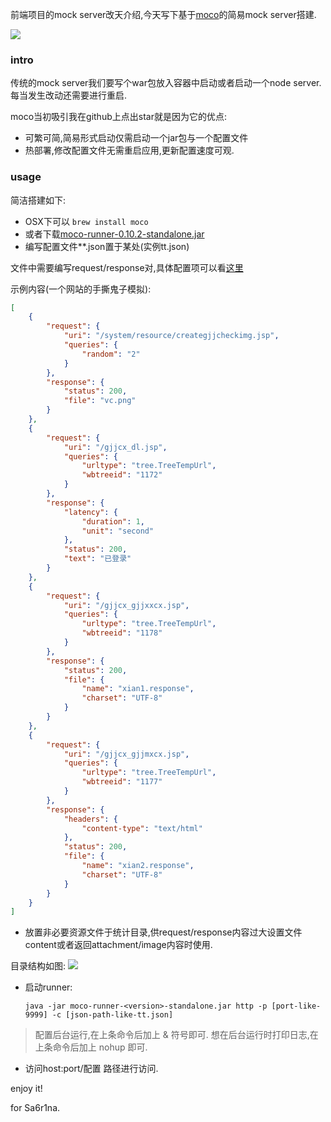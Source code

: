 前端项目的mock server改天介绍,今天写下基于[moco](https://github.com/dreamhead/moco)的简易mock server搭建. 

![](https://o4dyfn0ef.qnssl.com/image/Screen%20Shot%202016-03-06%20at%2012.10.33.png?imageView2/2/h/200) 

### intro 

传统的mock server我们要写个war包放入容器中启动或者启动一个node server.每当发生改动还需要进行重启. 

moco当初吸引我在github上点出star就是因为它的优点: 

- 可繁可简,简易形式启动仅需启动一个jar包与一个配置文件 
- 热部署,修改配置文件无需重启应用,更新配置速度可观. 

### usage 

简洁搭建如下: 

* OSX下可以 `brew install moco`
* 或者下载[moco-runner-0.10.2-standalone.jar](https://repo1.maven.org/maven2/com/github/dreamhead/moco-runner/0.10.2/moco-runner-0.10.2-standalone.jar) 
* 编写配置文件**.json置于某处(实例tt.json)  

文件中需要编写request/response对,具体配置项可以看[这里](https://github.com/dreamhead/moco/blob/master/moco-doc/apis.md) 

示例内容(一个网站的手撕鬼子模拟): 

```json
[
    {
        "request": {
            "uri": "/system/resource/creategjjcheckimg.jsp", 
            "queries": {
                "random": "2"
            }
        }, 
        "response": {
            "status": 200, 
            "file": "vc.png"
        }
    }, 
    {
        "request": {
            "uri": "/gjjcx_dl.jsp", 
            "queries": {
                "urltype": "tree.TreeTempUrl", 
                "wbtreeid": "1172"
            }
        }, 
        "response": {
            "latency": {
                "duration": 1, 
                "unit": "second"
            }, 
            "status": 200, 
            "text": "已登录"
        }
    }, 
    {
        "request": {
            "uri": "/gjjcx_gjjxxcx.jsp", 
            "queries": {
                "urltype": "tree.TreeTempUrl", 
                "wbtreeid": "1178"
            }
        }, 
        "response": {
            "status": 200, 
            "file": {
                "name": "xian1.response", 
                "charset": "UTF-8"
            }
        }
    }, 
    {
        "request": {
            "uri": "/gjjcx_gjjmxcx.jsp", 
            "queries": {
                "urltype": "tree.TreeTempUrl", 
                "wbtreeid": "1177"
            }
        }, 
        "response": {
            "headers": {
                "content-type": "text/html"
            }, 
            "status": 200, 
            "file": {
                "name": "xian2.response", 
                "charset": "UTF-8"
            }
        }
    }
]  
``` 

* 放置非必要资源文件于统计目录,供request/response内容过大设置文件content或者返回attachment/image内容时使用. 

 目录结构如图: 
 ![](https://o4dyfn0ef.qnssl.com/image/Screen%20Shot%202016-03-05%20at%2000.23.25.png?imageView2/2/h/200) 

* 启动runner: 

  `java -jar moco-runner-<version>-standalone.jar http -p [port-like-9999] -c [json-path-like-tt.json]`

 > 配置后台运行,在上条命令后加上 & 符号即可.
 > 想在后台运行时打印日志,在上条命令后加上 nohup 即可.
 
* 访问host:port/配置 路径进行访问. 

enjoy it! 

for Sa6r1na. 


